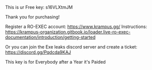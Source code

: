 This is ur Free key: s16VLXtmJM






Thank you for purchasing!

Register a RO-EXEC account: https://www.krampus.gg/
Instructions: https://krampus-organization.gitbook.io/loader.live-ro-exec-documentation/introduction/getting-started




Or you can join the Exe leaks discord server and create a ticket:
https://discord.gg/Pqdcda9KAJ


This key is for Everybody after a Year it's Paided

